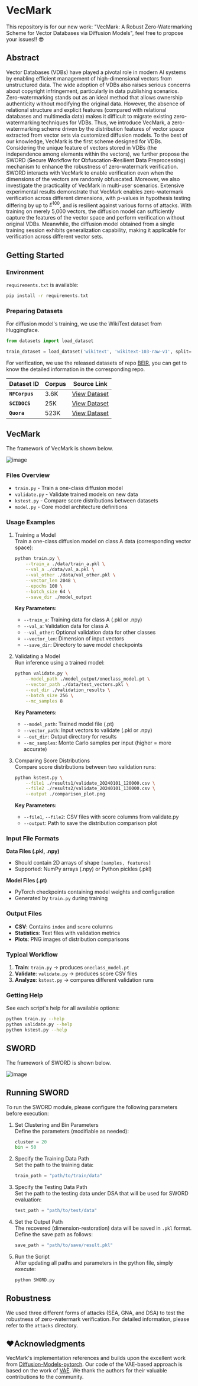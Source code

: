 # VecMark
This repository is for our new work: "VecMark: A Robust Zero-Watermarking Scheme for Vector Databases via Diffusion Models", feel free to propose your issues!! 😎

## Abstract
Vector Databases (VDBs) have played a pivotal role in modern AI systems by enabling efficient management of high-dimensional vectors from unstructured data. The wide adoption of VDBs also raises serious concerns about copyright infringement, particularly in data publishing scenarios. Zero-watermarking stands out as an ideal method that allows ownership authenticity without modifying the original data. However, the absence of relational structure and explicit features (compared with relational databases and multimedia data) makes it difficult to migrate existing zero-watermarking techniques for VDBs. Thus, we introduce VecMark, a zero-watermarking scheme driven by the distribution features of vector space extracted from vector sets via customized diffusion models. To the best of our knowledge, VecMark is the first scheme designed for VDBs. Considering the unique feature of vectors stored in VDBs (the independence among elements within the vectors), we further propose the SWORD (**S**ecure **W**orkflow for **O**bfuscation-**R**esilient **D**ata Preprocessing) mechanism to enhance the robustness of zero-watermark verification. SWORD interacts with VecMark to enable verification even when the dimensions of the vectors are randomly obfuscated. Moreover, we also investigate the practicality of VecMark in multi-user scenarios. Extensive experimental results demonstrate that VecMark enables zero-watermark verification across different dimensions, with p-values in hypothesis testing differing by up to $E^{100}$, and is resilient against various forms of attacks. With training on merely 5,000 vectors, the diffusion model can sufficiently capture the features of the vector space and perform verification without original VDBs. Meanwhile, the diffusion model obtained from a single training session exhibits generalization capability, making it applicable for verification across different vector sets. 


## Getting Started

### Environment

`requirements.txt` is available:
```bash
pip install -r requirements.txt 
```


### Preparing Datasets

For diffusion model's training, we use the WikiText dataset from Huggingface. 

```python
from datasets import load_dataset

train_dataset = load_dataset('wikitext', 'wikitext-103-raw-v1', split='train')
```

For verification, we use the released datasets of repo [BEIR](https://github.com/beir-cellar/beir), you can get to know the detailed information in the corresponding repo. 

| Dataset ID | Corpus | Source Link |
|----|----|----|
| **`NFCorpus`** | 3.6K | [View Dataset](https://www.cl.uni-heidelberg.de/statnlpgroup/nfcorpus/)       |
| **`SCIDOCS`** | 25K |  [View Dataset](https://allenai.org/data/scidocs) |
| **`Quora`**  | 523K |  [View Dataset](https://www.quora.com/q/quoradata/First-Quora-Dataset-Release-Question-Pairs) |


## VecMark

The framework of VecMark is shown below.

![image](https://github.com/FZaKK/VecMark/blob/main/figs/vecmark.png)

### Files Overview

- `train.py` - Train a one-class diffusion model
- `validate.py` - Validate trained models on new data
- `kstest.py` - Compare score distributions between datasets
- `model.py` - Core model architecture definitions


### Usage Examples

1. Training a Model    
   Train a one-class diffusion model on class A data (corresponding vector space):
    ```bash
    python train.py \
        --train_a ./data/train_a.pkl \
        --val_a ./data/val_a.pkl \
        --val_other ./data/val_other.pkl \
        --vector_len 2048 \
        --epochs 100 \
        --batch_size 64 \
        --save_dir ./model_output
    ```

    **Key Parameters:**
    - `--train_a`: Training data for class A (.pkl or .npy)
    - `--val_a`: Validation data for class A
    - `--val_other`: Optional validation data for other classes
    - `--vector_len`: Dimension of input vectors
    - `--save_dir`: Directory to save model checkpoints

2. Validating a Model    
   Run inference using a trained model:
    ```bash
    python validate.py \
        --model_path ./model_output/oneclass_model.pt \
        --vector_path ./data/test_vectors.pkl \
        --out_dir ./validation_results \
        --batch_size 256 \
        --mc_samples 8
    ```
    **Key Parameters:**
    - `--model_path`: Trained model file (.pt)
    - `--vector_path`: Input vectors to validate (.pkl or .npy)
    - `--out_dir`: Output directory for results
    - `--mc_samples`: Monte Carlo samples per input (higher = more accurate)

3. Comparing Score Distributions    
    Compare score distributions between two validation runs:

    ```bash
    python kstest.py \
        --file1 ./results1/validate_20240101_120000.csv \
        --file2 ./results2/validate_20240101_130000.csv \
        --output ./comparison_plot.png
    ```

    **Key Parameters:**
    - `--file1`, `--file2`: CSV files with score columns from validate.py
    - `--output`: Path to save the distribution comparison plot

### Input File Formats

**Data Files (.pkl, .npy)**
- Should contain 2D arrays of shape `[samples, features]`
- Supported: NumPy arrays (.npy) or Python pickles (.pkl)

**Model Files (.pt)**
- PyTorch checkpoints containing model weights and configuration
- Generated by `train.py` during training

### Output Files
- **CSV**: Contains `index` and `score` columns
- **Statistics**: Text files with validation metrics
- **Plots**: PNG images of distribution comparisons

### Typical Workflow

1. **Train**: `train.py` → produces `oneclass_model.pt`
2. **Validate**: `validate.py` → produces score CSV files  
3. **Analyze**: `kstest.py` → compares different validation runs



### Getting Help

See each script's help for all available options:
```bash
python train.py --help
python validate.py --help  
python kstest.py --help
```


## SWORD

The framework of SWORD is shown below.

![image](https://github.com/FZaKK/VecMark/blob/main/figs/sword.png)

## Running SWORD

To run the SWORD module, please configure the following parameters before execution:

1. Set Clustering and Bin Parameters  
   Define the parameters (modifiable as needed):  
   ```python
   cluster = 20
   bin = 50
2. Specify the Training Data Path   
   Set the path to the training data:
   ```python
   train_path = "path/to/train/data"
   ```
3. Specify the Testing Data Path   
   Set the path to the testing data under DSA that will be used for SWORD evaluation:
   ```python
   test_path = "path/to/test/data"
   ```
4. Set the Output Path   
   The recovered (dimension-restoration) data will be saved in `.pkl` format. Define the save path as follows:
   ```python
   save_path = "path/to/save/result.pkl"
   ```
5. Run the Script   
   After updating all paths and parameters in the python file, simply execute:
   ```bash
   python SWORD.py
   ```


## Robustness

We used three different forms of attacks (SEA, GNA, and DSA) to test the robustness of zero-watermark verification. For detailed information, please refer to the `attacks` directory.


## ❤️Acknowledgments

VecMark's implementation references and builds upon the excellent work from [Diffusion-Models-pytorch](https://github.com/dome272/Diffusion-Models-pytorch). Our code of the VAE-based approach is based on the work of [VAE](https://github.com/shentianxiao/text-autoencoders). We thank the authors for their valuable contributions to the community.
